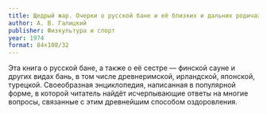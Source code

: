 ```yaml
---
title: Щедрый жар. Очерки о русской бане и её близких и дальних родичах
author: А. В. Галицкий
publisher: Физкультура и спорт
year: 1974
format: 84×108/32
---
```


Эта книга о русской бане, а также о её сестре — финской сауне и других видах бань, в том числе древнеримской, ирландской, японской, турецкой. Своеобразная энциклопедия, написанная в популярной форме, в которой читатель найдёт исчерпывающие ответы на многие вопросы, связанные с этим древнейшим способом оздоровления.

